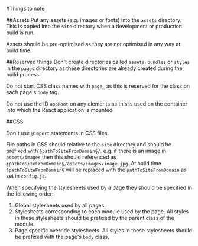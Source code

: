 #Things to note

##Assets
Put any assets (e.g. images or fonts) into the `assets` directory. This is copied into the `site` directory when a development or production build is run.

Assets should be pre-optimised as they are not optimised in any way at build time.

##Reserved things
Don't create directories called `assets`, `bundles` or `styles` in the `pages` directory as these directories are already created during the build process.

Do not start CSS class names with `page_` as this is reserved for the class on each page's `body` tag.

Do not use the ID `appRoot` on any elements as this is used on the container into which the React application is mounted.

##CSS

Don't use `@import` statements in CSS files.

File paths in CSS should relative to the `site` directory and should be prefixed with `§pathToSiteFromDomain§/`. e.g. if there is an image in `assets/images` then this should referenced as `§pathToSiteFromDomain§/assets/images/image.jpg`. At build time `§pathToSiteFromDomain§` will be replaced with the `pathToSiteFromDomain` as set in `config.js`.

When specifying the stylesheets used by a page they should be specified in the following order:

1. Global stylesheets used by all pages.
2. Stylesheets corresponding to each module used by the page. All styles in these stylesheets should be prefixed by the parent class of the module.
3. Page specific override stylesheets. All styles in these stylesheets should be prefixed with the page's `body` class.
